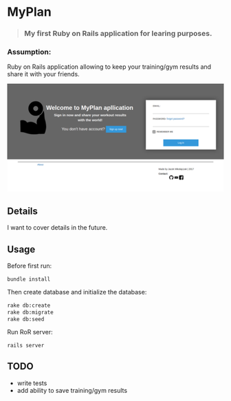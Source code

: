 # MyPlan

>### **My first Ruby on Rails application for learing purposes.**
### Assumption:
Ruby on Rails application allowing to keep your training/gym results and share it with your friends.

![Image_app](/app/assets/images/home.png)

## Details
I want to cover details in the future.

## Usage
Before first run:
```
bundle install
```

Then create database and initialize the database:
```
rake db:create
rake db:migrate
rake db:seed
```
Run RoR server:
```
rails server
```

## TODO
* write tests
* add ability to save training/gym results



